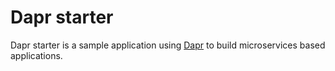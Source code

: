 # Dapr starter

Dapr starter is a sample application using [Dapr](https://dapr.io/) to build microservices based applications.